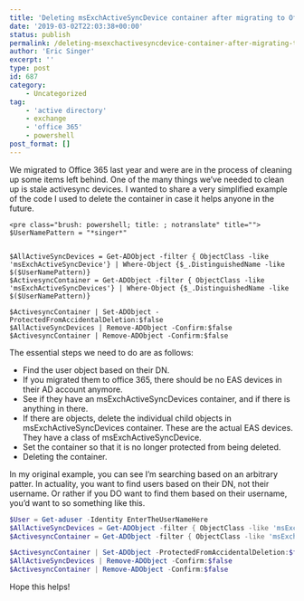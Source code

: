 ```yaml
---
title: 'Deleting msExchActiveSyncDevice container after migrating to Office 365'
date: '2019-03-02T22:03:38+00:00'
status: publish
permalink: /deleting-msexchactivesyncdevice-container-after-migrating-to-office-365
author: 'Eric Singer'
excerpt: ''
type: post
id: 687
category:
    - Uncategorized
tag:
    - 'active directory'
    - exchange
    - 'office 365'
    - powershell
post_format: []
---
```

We migrated to Office 365 last year and were are in the process of cleaning up some items left behind. One of the many things we’ve needed to clean up is stale activesync devices. I wanted to share a very simplified example of the code I used to delete the container in case it helps anyone in the future.

```
<pre class="brush: powershell; title: ; notranslate" title="">
$UserNamePattern = "*singer*"


$AllActiveSyncDevices = Get-ADObject -filter { ObjectClass -like 'msExchActiveSyncDevice'} | Where-Object {$_.DistinguishedName -like $($UserNamePattern)} 
$ActivesyncContainer = Get-ADObject -filter { ObjectClass -like 'msExchActiveSyncDevices'} | Where-Object {$_.DistinguishedName -like $($UserNamePattern)} 

$ActivesyncContainer | Set-ADObject -ProtectedFromAccidentalDeletion:$false 
$AllActiveSyncDevices | Remove-ADObject -Confirm:$false
$ActivesyncContainer | Remove-ADObject -Confirm:$false
```

The essential steps we need to do are as follows:

- Find the user object based on their DN.
- If you migrated them to office 365, there should be no EAS devices in their AD account anymore.
- See if they have an msExchActiveSyncDevices container, and if there is anything in there.
- If there are objects, delete the individual child objects in msExchActiveSyncDevices container. These are the actual EAS devices. They have a class of msExchActiveSyncDevice.
- Set the container so that it is no longer protected from being deleted.
- Deleting the container.

In my original example, you can see I’m searching based on an arbitrary patter. In actuality, you want to find users based on their DN, not their username. Or rather if you DO want to find them based on their username, you’d want to so something like this.

```Powershell
$User = Get-aduser -Identity EnterTheUserNameHere
$AllActiveSyncDevices = Get-ADObject -filter { ObjectClass -like 'msExchActiveSyncDevice'} | Where-Object {$_.DistinguishedName -like "*$($User.DistinguishedName)"} 
$ActivesyncContainer = Get-ADObject -filter { ObjectClass -like 'msExchActiveSyncDevices'} | Where-Object {$_.DistinguishedName -like "*$($User.DistinguishedName)"}

$ActivesyncContainer | Set-ADObject -ProtectedFromAccidentalDeletion:$false 
$AllActiveSyncDevices | Remove-ADObject -Confirm:$false
$ActivesyncContainer | Remove-ADObject -Confirm:$false
```

Hope this helps!